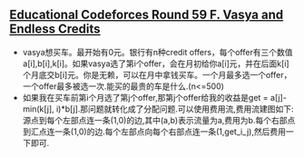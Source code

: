 ## [Educational Codeforces Round 59 F. Vasya and Endless Credits](https://codeforces.com/contest/1107/problem/F)
* vasya想买车。最开始有0元。银行有n种credit offers，每个offer有三个数值a[i],b[i],k[i]。如果vasya选了第i个offer，会在月初给你a[i]元，并在后面k[i]个月底交b[i]元。你是无赖，可以在月中拿钱买车。一个月最多选一个offer，一个offer最多被选一次.能买的最贵的车是什么.(n<=500)
* 如果我在买车前第i个月选了第j个offer,那第j个offer给我的收益是get = a[j]-min(k[j], i)*b[j].那问题就转化成了分配问题.可以使用费用流,费用流建图如下:源点到每个左部点连一条(1,0)的边,其中(a,b)表示流量为a,费用为b.每个右部点到汇点连一条(1,0)的边.每个左部点向每个右部点连一条(1,get_i_j),然后费用一下即可.